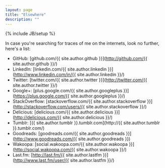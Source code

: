 ```yaml
---
layout: page
title: "Elsewhere"
description: ""
---
```

{% include JB/setup %}

In case you're searching for traces of me on the internets, look no further, here's a list:

* GitHub: [github.com/{{ site.author.github }}](http://github.com/{{ site.author.github }}/)
* LinkedIn: [linkedin.com/{{ site.author.linkedin }}](http://www.linkedin.com/in/{{ site.author.linkedin }}/)
* Twitter: [twitter.com/{{ site.author.twitter }}](http://twitter.com/{{ site.author.twitter }}/)
* Google+: [plus.google.com/{{ site.author.googleplus }}](https://plus.google.com/{{ site.author.googleplus }}/)
* StackOverflow: [stackoverflow.com/{{ site.author.stackoverflow }}](http://stackoverflow.com/users/{{ site.author.stackoverflow }}/)
* Delicious: [delicious.com/{{ site.author.delicious }}](http://delicious.com/{{ site.author.delicious }}/)
* Tumblr: [{{ site.author.tumblr }}.tumblr.com](http://{{ site.author.tumblr }}.tumblr.com/)
* Goodreads: [goodreads.com/{{ site.author.goodreads }}](http://www.goodreads.com/{{ site.author.goodreads }})
* Wakoopa: [social.wakoopa.com/{{ site.author.wakoopa }}](http://social.wakoopa.com/{{ site.author.wakoopa }}/)
* Last.fm: [http://last.fm/{{ site.author.lastfm }}](http://www.last.fm/user/{{ site.author.lastfm }}/)